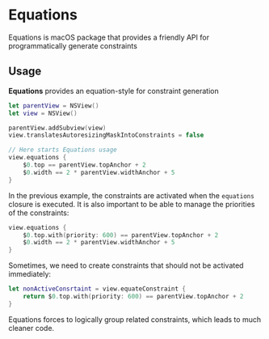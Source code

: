 # Equations

Equations is macOS package that provides a friendly API for programmatically generate constraints

## Usage

**Equations** provides an equation-style for constraint generation

```swift
let parentView = NSView()
let view = NSView()

parentView.addSubview(view)
view.translatesAutoresizingMaskIntoConstraints = false

// Here starts Equations usage
view.equations {
    $0.top == parentView.topAnchor + 2
    $0.width == 2 * parentView.widthAnchor + 5
}
```

In the previous example, the constraints are activated when the `equations` closure is executed. It is also important to be able to manage the priorities of the constraints:

```swift
view.equations {
    $0.top.with(priority: 600) == parentView.topAnchor + 2
    $0.width == 2 * parentView.widthAnchor + 5
}
```

Sometimes, we need to create constraints that should not be activated immediately:

```swift
let nonActiveConsrtaint = view.equateConstraint { 
    return $0.top.with(priority: 600) == parentView.topAnchor + 2 
}
```

Equations forces to logically group related constraints, which leads to much cleaner code.
